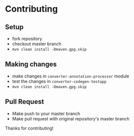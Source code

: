 # Contributing

## Setup

- fork repository 
- checkout master branch
- `mvn clean install -Dmaven.gpg.skip`

## Making changes

- make changes in `converter-annotation-processor` module
- test the changes in `converter-codegen-testapp`
- `mvn clean install -Dmaven.gpg.skip`

## Pull Request

- Make push to your master branch
- Make pull request with original repository's master branch

Thanks for contributing!
